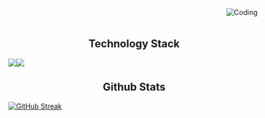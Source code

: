 <img align="right" alt="Coding" src="https://i.imgur.com/9HRl48M.png" />
<p>&nbsp;</p>

<h2 align="center">&nbsp;Technology Stack</h2>
<p><img src="https://img.shields.io/badge/TypeScript-007ACC?style=for-the-badge&logo=typescript&logoColor=white" /><img src="https://img.shields.io/badge/React-20232A?style=for-the-badge&logo=react&logoColor=61DAFB" /></p>


<h2 align="center">&nbsp;Github Stats</h2>

[![GitHub Streak](https://github-readme-streak-stats.herokuapp.com?user=Arrowkuu&theme=gruvbox-duo&hide_border=true&card_width=1024)](https://git.io/streak-stats)
